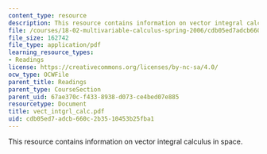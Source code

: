 ```yaml
---
content_type: resource
description: This resource contains information on vector integral calculus in space.
file: /courses/18-02-multivariable-calculus-spring-2006/cdb05ed7adcb660c2b3510453b25fba1_vect_intgrl_calc.pdf
file_size: 162742
file_type: application/pdf
learning_resource_types:
- Readings
license: https://creativecommons.org/licenses/by-nc-sa/4.0/
ocw_type: OCWFile
parent_title: Readings
parent_type: CourseSection
parent_uid: 67ae370c-f433-8938-d073-ce4bed07e885
resourcetype: Document
title: vect_intgrl_calc.pdf
uid: cdb05ed7-adcb-660c-2b35-10453b25fba1
---
```

This resource contains information on vector integral calculus in space.